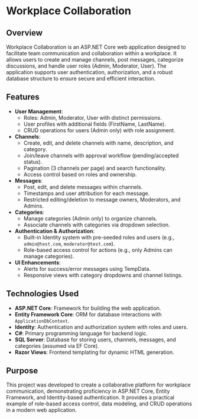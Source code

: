 # Workplace Collaboration

## Overview
Workplace Collaboration is an ASP.NET Core web application designed to facilitate team communication and collaboration within a workplace. It allows users to create and manage channels, post messages, categorize discussions, and handle user roles (Admin, Moderator, User). The application supports user authentication, authorization, and a robust database structure to ensure secure and efficient interaction.

## Features
- **User Management**:
  - Roles: Admin, Moderator, User with distinct permissions.
  - User profiles with additional fields (FirstName, LastName).
  - CRUD operations for users (Admin only) with role assignment.
- **Channels**:
  - Create, edit, and delete channels with name, description, and category.
  - Join/leave channels with approval workflow (pending/accepted status).
  - Pagination (3 channels per page) and search functionality.
  - Access control based on roles and ownership.
- **Messages**:
  - Post, edit, and delete messages within channels.
  - Timestamps and user attribution for each message.
  - Restricted editing/deletion to message owners, Moderators, and Admins.
- **Categories**:
  - Manage categories (Admin only) to organize channels.
  - Associate channels with categories via dropdown selection.
- **Authentication & Authorization**:
  - Built-in Identity system with pre-seeded roles and users (e.g., `admin@test.com`, `moderator@test.com`).
  - Role-based access control for actions (e.g., only Admins can manage categories).
- **UI Enhancements**:
  - Alerts for success/error messages using TempData.
  - Responsive views with category dropdowns and channel listings.

## Technologies Used
- **ASP.NET Core**: Framework for building the web application.
- **Entity Framework Core**: ORM for database interactions with `ApplicationDbContext`.
- **Identity**: Authentication and authorization system with roles and users.
- **C#**: Primary programming language for backend logic.
- **SQL Server**: Database for storing users, channels, messages, and categories (assumed via EF Core).
- **Razor Views**: Frontend templating for dynamic HTML generation.

## Purpose
This project was developed to create a collaborative platform for workplace communication, demonstrating proficiency in ASP.NET Core, Entity Framework, and Identity-based authentication. It provides a practical example of role-based access control, data modeling, and CRUD operations in a modern web application.
